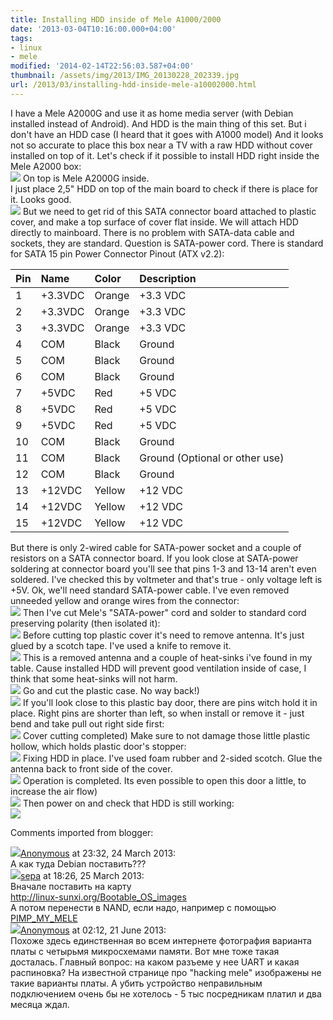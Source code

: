 ```yaml
---
title: Installing HDD inside of Mele A1000/2000
date: '2013-03-04T10:16:00.000+04:00'
tags:
- linux
- mele
modified: '2014-02-14T22:56:03.587+04:00'
thumbnail: /assets/img/2013/IMG_20130228_202339.jpg
url: /2013/03/installing-hdd-inside-mele-a10002000.html
---
```

I have a Mele A2000G and use it as home media server (with Debian installed instead of Android). And HDD is the main thing of this set. But i don't have an HDD case (I heard that it goes with A1000 model) And it looks not so accurate to place this box near a TV with a raw HDD without cover installed on top of it. Let's check if it possible to install HDD right inside the Mele A2000 box:  
![](/assets/img/2013/IMG_20130228_202339.jpg)
On top is Mele A2000G inside.  
I just place 2,5" HDD on top of the main board to check if there is place for it. Looks good.   
![](/assets/img/2013/IMG_20130228_214447.jpg)
But we need to get rid of this SATA connector board attached to plastic cover, and make a top surface of cover flat inside. We will attach HDD directly to mainboard. There is no problem with SATA-data cable and sockets, they are standard. Question is SATA-power cord. There is standard for SATA 15 pin Power Connector Pinout (ATX v2.2):

|Pin|Name|Color|Description|
|:--|:---|:----|:----------|
|1|+3.3VDC|Orange|+3.3 VDC|
|2|+3.3VDC|Orange|+3.3 VDC|
|3|+3.3VDC|Orange|+3.3 VDC|
|4|COM|Black|Ground|
|5|COM|Black|Ground|
|6|COM|Black|Ground|
|7|+5VDC|Red|+5 VDC|
|8|+5VDC|Red|+5 VDC|
|9|+5VDC|Red|+5 VDC|
|10|COM|Black|Ground|
|11|COM|Black|Ground (Optional or other use)|
|12|COM|Black|Ground|
|13|+12VDC|Yellow|+12 VDC|
|14|+12VDC|Yellow|+12 VDC|
|15|+12VDC|Yellow|+12 VDC|
  
But there is only 2-wired cable for SATA-power socket and a couple of resistors on a SATA connector board. If you look close at SATA-power soldering at connector board you'll see that pins 1-3 and 13-14 aren't even soldered. I've checked this by voltmeter and that's true - only voltage left is +5V. Ok, we'll need standard SATA-power cable. I've even removed unneeded yellow and orange wires from the connector:  
![](/assets/img/2013/IMG_20130228_203916.jpg)
Then I've cut Mele's "SATA-power" cord and solder to standard cord preserving polarity (then isolated it):   
![](/assets/img/2013/IMG_20130228_205016.jpg)
Before cutting top plastic cover it's need to remove antenna. It's just glued by a scotch tape. I've used a knife to remove it.  
![](/assets/img/2013/IMG_20130228_205856.jpg)
This is a removed antenna and a couple of heat-sinks i've found in my table. Cause installed HDD will prevent good ventilation inside of case, I think that some heat-sinks will not harm.   
![](/assets/img/2013/IMG_20130228_210213.jpg)
Go and cut the plastic case. No way back!)  
![](/assets/img/2013/IMG_20130228_211836.jpg)
If you'll look close to this plastic bay door, there are pins witch hold it in place. Right pins are shorter than left, so when install or remove it - just bend and take pull out right side first:  
![](/assets/img/2013/IMG_20130228_213153.jpg)
Cover cutting completed) Make sure to not damage those little plastic hollow, which holds plastic door's stopper:  
![](/assets/img/2013/IMG_20130228_213500.jpg)
Fixing HDD in place. I've used foam rubber and 2-sided scotch. Glue the antenna back to front side of the cover.  
![](/assets/img/2013/IMG_20130228_214511.jpg)
Operation is completed. Its even possible to open this door a little, to increase the air flow)  
![](/assets/img/2013/IMG_20130228_220040.jpg)
Then power on and check that HDD is still working:  
![](/assets/img/2013/Clipboard01.gif)

Comments imported from blogger:
<div class="comment"><img src="//resources.blogblog.com/img/blank.gif"/><a href="#">Anonymous</a> at <time datetime="2013-03-24T23:32:20.606+04:00">23:32, 24 March 2013</time>:<br/>А как туда Debian поставить???</div>
<div class="comment"><img src="//blogger.googleusercontent.com/img/b/R29vZ2xl/AVvXsEjPIpsFZxeXhwYiaSZFfaBPHaq47D5RjLrUTuKOI_W56xwu2EUEm5gpwBmn6mTlXeSGQMaEmVd4aZENpSrUZQxNXaELJA-QehvcCmMPoa7dXhqdTPW34s6syA1ZCo6yvsI/s1600/avatar.png"/><a href="https://www.blogger.com/profile/15219082553292373774">sepa</a> at <time datetime="2013-03-25T18:26:49.730+04:00">18:26, 25 March 2013</time>:<br/>
Вначале поставить на карту<br /><a href="http://linux-sunxi.org/Bootable_OS_images" rel="nofollow">http://linux-sunxi.org/Bootable_OS_images</a><br />А потом перенести в NAND, если надо, например с помощью <a href="http://guillaumeplayground.net/pimp-my-mele/" rel="nofollow">PIMP_MY_MELE</a></div>
<div class="comment"><img src="//resources.blogblog.com/img/blank.gif"/><a href="#">Anonymous</a> at <time datetime="2013-06-21T02:12:15.153+04:00">02:12, 21 June 2013</time>:<br/>
Похоже здесь единственная во всем интернете фотография варианта платы с четырьмя микросхемами памяти. Вот мне тоже такая досталась. Главный вопрос: на каком разъеме у нее UART и какая распиновка? На известной странице про &quot;hacking mele&quot; изображены не такие варианты платы. А убить устройство неправильным подключением очень бы не хотелось - 5 тыс посредникам платил и два месяца ждал.</div>

